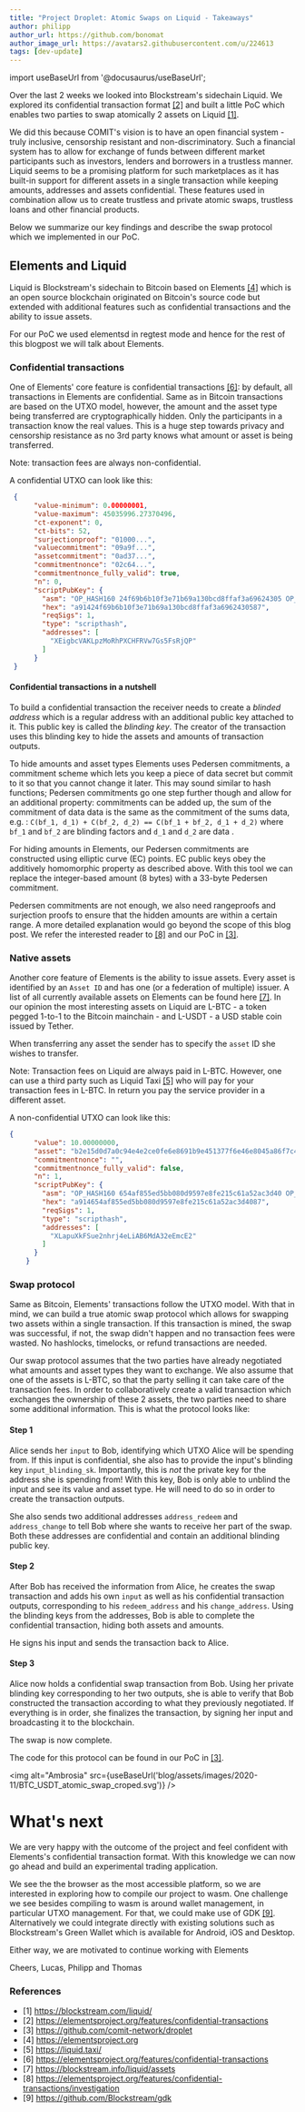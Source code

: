 ```yaml
---
title: "Project Droplet: Atomic Swaps on Liquid - Takeaways"
author: philipp
author_url: https://github.com/bonomat
author_image_url: https://avatars2.githubusercontent.com/u/224613
tags: [dev-update]
---
```


import useBaseUrl from '@docusaurus/useBaseUrl';



Over the last 2 weeks we looked into Blockstream's sidechain Liquid. 
We explored its confidential transaction format [[2]](https://elementsproject.org/features/confidential-transactions) and built a little PoC which enables two parties to swap atomically 2 assets on Liquid [[1]](https://blockstream.com/liquid/). 

<!--truncate-->


We did this because COMIT's vision is to have an open financial system - truly inclusive, censorship resistant and non-discriminatory. 
Such a financial system has to allow for exchange of funds between different market participants such as investors, lenders and borrowers in a trustless manner. 
Liquid seems to be a promising platform for such marketplaces as it has built-in support for different assets in a single transaction while keeping amounts, addresses and assets confidential. 
These features used in combination allow us to create trustless and private atomic swaps, trustless loans and other financial products.

Below we summarize our key findings and describe the swap protocol which we implemented in our PoC.


## Elements and Liquid

Liquid is Blockstream's sidechain to Bitcoin based on Elements [[4]](https://elementsproject.org) which is an open source blockchain originated on Bitcoin's source code but extended with additional features such as confidential transactions and the ability to issue assets.

For our PoC we used elementsd in regtest mode and hence for the rest of this blogpost we will talk about Elements. 

### Confidential transactions

One of Elements' core feature is confidential transactions [[6]](https://elementsproject.org/features/confidential-transactions): by default, all transactions in Elements are confidential. 
Same as in Bitcoin transactions are based on the UTXO model, however, the amount and the asset type being transferred are cryptographically hidden. 
Only the participants in a transaction know the real values. 
This is a huge step towards privacy and censorship resistance as no 3rd party knows what amount or asset is being transferred.

Note: transaction fees are always non-confidential.

A confidential UTXO can look like this:

```json
 {
      "value-minimum": 0.00000001,
      "value-maximum": 45035996.27370496,
      "ct-exponent": 0,
      "ct-bits": 52,
      "surjectionproof": "01000...",
      "valuecommitment": "09a9f...",
      "assetcommitment": "0ad37...",
      "commitmentnonce": "02c64...",
      "commitmentnonce_fully_valid": true,
      "n": 0,
      "scriptPubKey": {
        "asm": "OP_HASH160 24f69b6b10f3e71b69a130bcd8ffaf3a69624305 OP_EQUAL",
        "hex": "a91424f69b6b10f3e71b69a130bcd8ffaf3a6962430587",
        "reqSigs": 1,
        "type": "scripthash",
        "addresses": [
          "XEigbcVAKLpzMoRhPXCHFRVw7Gs5FsRjQP"
        ]
      }
 }

```

#### Confidential transactions in a nutshell

To build a confidential transaction the receiver needs to create a *blinded address* which is a regular address with an additional public key attached to it. This public key is called the *blinding key*. 
The creator of the transaction uses this blinding key to hide the assets and amounts of transaction outputs.

To hide amounts and asset types Elements uses Pedersen commitments, a commitment scheme which lets you keep a piece of data secret but commit to it so that you cannot change it later. 
This may sound similar to hash functions; Pedersen commitments go one step further though and allow for an additional property: commitments can be added up, the sum of the commitment of data data is the same as the commitment of the sums data, e.g. : `C(bf_1, d_1) + C(bf_2, d_2) == C(bf_1 + bf_2, d_1 + d_2)` where `bf_1` and `bf_2` are blinding factors and `d_1` and `d_2` are data .

For hiding amounts in Elements, our Pedersen commitments are constructed using elliptic curve (EC) points.
EC public keys obey the additively homomorphic property as described above. 
With this tool we can replace the integer-based amount (8 bytes) with a 33-byte Pedersen commitment.

Pedersen commitments are not enough, we also need rangeproofs and surjection proofs to ensure that the hidden amounts are within a certain range. 
A more detailed explanation would go beyond the scope of this blog post. 
We refer the interested reader to [[8]](https://elementsproject.org/features/confidential-transactions/investigation) and our PoC in [[3]](https://github.com/comit-network/droplet).

### Native assets

Another core feature of Elements is the ability to issue assets. 
Every asset is identified by an `Asset ID` and has one (or a federation of multiple) issuer. 
A list of all currently available assets on Elements can be found here [[7]](https://blockstream.info/liquid/assets). 
In our opinion the most interesting assets on Liquid are L-BTC - a token pegged 1-to-1 to the Bitcoin mainchain - and L-USDT - a USD stable coin issued by Tether.

When transferring any asset the sender has to specify the `asset` ID she wishes to transfer.

Note: Transaction fees on Liquid are always paid in L-BTC. 
However, one can use a third party such as Liquid Taxi [[5]](https://liquid.taxi/) who will pay for your transaction fees in L-BTC. 
In return you pay the service provider in a different asset.

A non-confidential UTXO can look like this:

```json
{
      "value": 10.00000000,
      "asset": "b2e15d0d7a0c94e4e2ce0fe6e8691b9e451377f6e46e8045a86f7c4b5d4f0f23",
      "commitmentnonce": "",
      "commitmentnonce_fully_valid": false,
      "n": 1,
      "scriptPubKey": {
        "asm": "OP_HASH160 654af855ed5bb080d9597e8fe215c61a52ac3d40 OP_EQUAL",
        "hex": "a914654af855ed5bb080d9597e8fe215c61a52ac3d4087",
        "reqSigs": 1,
        "type": "scripthash",
        "addresses": [
          "XLapuXkFSue2nhrj4eLiAB6MdA32eEmcE2"
        ]
      }
    }

```

### Swap protocol

Same as Bitcoin, Elements' transactions follow the UTXO model. 
With that in mind, we can build a true atomic swap protocol which allows for swapping two assets within a single transaction. 
If this transaction is mined, the swap was successful, if not, the swap didn't happen and no transaction fees were wasted. 
No hashlocks, timelocks, or refund transactions are needed. 

Our swap protocol assumes that the two parties have already negotiated what amounts and asset types they want to exchange. We also assume that one of the assets is L-BTC, so that the party selling it can take care of the transaction fees. 
In order to collaboratively create a valid transaction which exchanges the ownership of these 2 assets, the two parties need to share some additional information. 
This is what the protocol looks like:

#### Step 1 

Alice sends her `input` to Bob, identifying which UTXO Alice will be spending from. 
If this input is confidential, she also has to provide the input's blinding key `input_blinding_sk`. 
Importantly, this is _not_ the private key for the address she is spending from! With this key, Bob is only able to unblind the input and see its value and asset type. 
He will need to do so in order to create the transaction outputs.

She also sends two additional addresses `address_redeem` and `address_change` to tell Bob where she wants to receive her part of the swap. 
Both these addresses are confidential and contain an additional blinding public key.

#### Step 2

After Bob has received the information from Alice, he creates the swap transaction and adds his own `input` as well as his confidential transaction outputs, corresponding to his `redeem_address` and his `change_address`. 
Using the blinding keys from the addresses, Bob is able to complete the confidential transaction, hiding both assets and amounts.

He signs his input and sends the transaction back to Alice.

#### Step 3

Alice now holds a confidential swap transaction from Bob. 
Using her private blinding key corresponding to her two outputs, she is able to verify that Bob constructed the transaction according to what they previously negotiated. 
If everything is in order, she finalizes the transaction, by signing her input and broadcasting it to the blockchain.

The swap is now complete.

The code for this protocol can be found in our PoC in [[3]](https://github.com/comit-network/droplet).

<img alt="Ambrosia" src={useBaseUrl('blog/assets/images/2020-11/BTC_USDT_atomic_swap_croped.svg')} />


# What's next

We are very happy with the outcome of the project and feel confident with Elements's confidential transaction format. With this knowledge we can now go ahead and build an experimental trading application.  

We see the the browser as the most accessible platform, so we are interested in exploring how to compile our project to wasm. One challenge we see besides compiling to wasm is around wallet management, in particular UTXO management. For that, we could make use of GDK [[9]](https://github.com/Blockstream/gdk). Alternatively we could integrate directly with existing solutions such as Blockstream's Green Wallet which is available for Android, iOS and Desktop. 

Either way, we are motivated to continue working with Elements


Cheers,
Lucas, Philipp and Thomas

<!--truncate-->

### References

* [1] https://blockstream.com/liquid/
* [2] https://elementsproject.org/features/confidential-transactions
* [3] https://github.com/comit-network/droplet
* [4] https://elementsproject.org
* [5] https://liquid.taxi/
* [6] https://elementsproject.org/features/confidential-transactions
* [7] https://blockstream.info/liquid/assets
* [8] https://elementsproject.org/features/confidential-transactions/investigation
* [9] https://github.com/Blockstream/gdk


